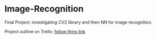 # Image-Recognition
Final Project: investigating CV2 library and then NN for image recognition. 

Project outline on Trello: [follow thins link](https://trello.com/b/oCZwUCVI/final-project)

